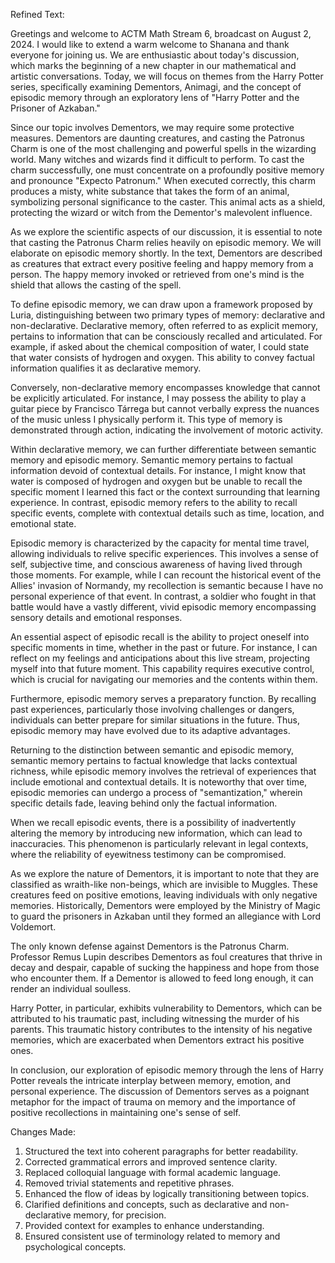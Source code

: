 Refined Text:

Greetings and welcome to ACTM Math Stream 6, broadcast on August 2, 2024. I would like to extend a warm welcome to Shanana and thank everyone for joining us. We are enthusiastic about today's discussion, which marks the beginning of a new chapter in our mathematical and artistic conversations. Today, we will focus on themes from the Harry Potter series, specifically examining Dementors, Animagi, and the concept of episodic memory through an exploratory lens of "Harry Potter and the Prisoner of Azkaban."

Since our topic involves Dementors, we may require some protective measures. Dementors are daunting creatures, and casting the Patronus Charm is one of the most challenging and powerful spells in the wizarding world. Many witches and wizards find it difficult to perform. To cast the charm successfully, one must concentrate on a profoundly positive memory and pronounce "Expecto Patronum." When executed correctly, this charm produces a misty, white substance that takes the form of an animal, symbolizing personal significance to the caster. This animal acts as a shield, protecting the wizard or witch from the Dementor's malevolent influence. 

As we explore the scientific aspects of our discussion, it is essential to note that casting the Patronus Charm relies heavily on episodic memory. We will elaborate on episodic memory shortly. In the text, Dementors are described as creatures that extract every positive feeling and happy memory from a person. The happy memory invoked or retrieved from one's mind is the shield that allows the casting of the spell. 

To define episodic memory, we can draw upon a framework proposed by Luria, distinguishing between two primary types of memory: declarative and non-declarative. Declarative memory, often referred to as explicit memory, pertains to information that can be consciously recalled and articulated. For example, if asked about the chemical composition of water, I could state that water consists of hydrogen and oxygen. This ability to convey factual information qualifies it as declarative memory.

Conversely, non-declarative memory encompasses knowledge that cannot be explicitly articulated. For instance, I may possess the ability to play a guitar piece by Francisco Tárrega but cannot verbally express the nuances of the music unless I physically perform it. This type of memory is demonstrated through action, indicating the involvement of motoric activity.

Within declarative memory, we can further differentiate between semantic memory and episodic memory. Semantic memory pertains to factual information devoid of contextual details. For instance, I might know that water is composed of hydrogen and oxygen but be unable to recall the specific moment I learned this fact or the context surrounding that learning experience. In contrast, episodic memory refers to the ability to recall specific events, complete with contextual details such as time, location, and emotional state.

Episodic memory is characterized by the capacity for mental time travel, allowing individuals to relive specific experiences. This involves a sense of self, subjective time, and conscious awareness of having lived through those moments. For example, while I can recount the historical event of the Allies' invasion of Normandy, my recollection is semantic because I have no personal experience of that event. In contrast, a soldier who fought in that battle would have a vastly different, vivid episodic memory encompassing sensory details and emotional responses.

An essential aspect of episodic recall is the ability to project oneself into specific moments in time, whether in the past or future. For instance, I can reflect on my feelings and anticipations about this live stream, projecting myself into that future moment. This capability requires executive control, which is crucial for navigating our memories and the contents within them.

Furthermore, episodic memory serves a preparatory function. By recalling past experiences, particularly those involving challenges or dangers, individuals can better prepare for similar situations in the future. Thus, episodic memory may have evolved due to its adaptive advantages.

Returning to the distinction between semantic and episodic memory, semantic memory pertains to factual knowledge that lacks contextual richness, while episodic memory involves the retrieval of experiences that include emotional and contextual details. It is noteworthy that over time, episodic memories can undergo a process of "semantization," wherein specific details fade, leaving behind only the factual information.

When we recall episodic events, there is a possibility of inadvertently altering the memory by introducing new information, which can lead to inaccuracies. This phenomenon is particularly relevant in legal contexts, where the reliability of eyewitness testimony can be compromised.

As we explore the nature of Dementors, it is important to note that they are classified as wraith-like non-beings, which are invisible to Muggles. These creatures feed on positive emotions, leaving individuals with only negative memories. Historically, Dementors were employed by the Ministry of Magic to guard the prisoners in Azkaban until they formed an allegiance with Lord Voldemort.

The only known defense against Dementors is the Patronus Charm. Professor Remus Lupin describes Dementors as foul creatures that thrive in decay and despair, capable of sucking the happiness and hope from those who encounter them. If a Dementor is allowed to feed long enough, it can render an individual soulless.

Harry Potter, in particular, exhibits vulnerability to Dementors, which can be attributed to his traumatic past, including witnessing the murder of his parents. This traumatic history contributes to the intensity of his negative memories, which are exacerbated when Dementors extract his positive ones.

In conclusion, our exploration of episodic memory through the lens of Harry Potter reveals the intricate interplay between memory, emotion, and personal experience. The discussion of Dementors serves as a poignant metaphor for the impact of trauma on memory and the importance of positive recollections in maintaining one's sense of self.

Changes Made:
1. Structured the text into coherent paragraphs for better readability.
2. Corrected grammatical errors and improved sentence clarity.
3. Replaced colloquial language with formal academic language.
4. Removed trivial statements and repetitive phrases.
5. Enhanced the flow of ideas by logically transitioning between topics.
6. Clarified definitions and concepts, such as declarative and non-declarative memory, for precision.
7. Provided context for examples to enhance understanding.
8. Ensured consistent use of terminology related to memory and psychological concepts.
